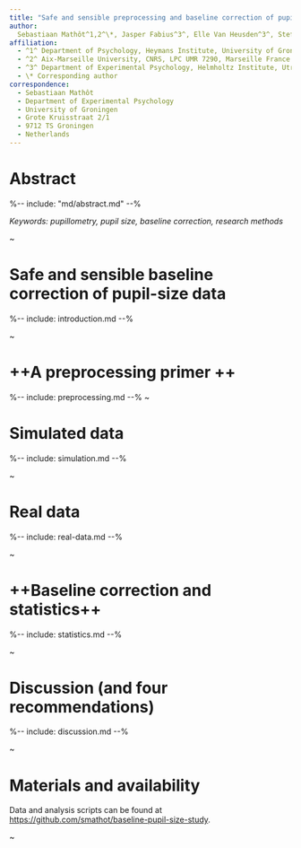 ```yaml
---
title: "Safe and sensible preprocessing and baseline correction of pupil-size data"
author:
  Sebastiaan Mathôt^1,2^\*, Jasper Fabius^3^, Elle Van Heusden^3^, Stefan Van der Stigchel^3^
affiliation:
  - ^1^ Department of Psychology, Heymans Institute, University of Groningen, Groningen, The Netherlands
  - ^2^ Aix-Marseille University, CNRS, LPC UMR 7290, Marseille France
  - ^3^ Department of Experimental Psychology, Helmholtz Institute, Utrecht University, The Netherlands
  - \* Corresponding author
correspondence:
  - Sebastiaan Mathôt
  - Department of Experimental Psychology
  - University of Groningen
  - Grote Kruisstraat 2/1
  - 9712 TS Groningen
  - Netherlands
---
```


# Abstract

%-- include: "md/abstract.md" --%

*Keywords: pupillometry, pupil size, baseline correction, research methods*

~


# Safe and sensible baseline correction of pupil-size data

%-- include: introduction.md --%

~


# ++A preprocessing primer ++

%-- include: preprocessing.md --%
~


# Simulated data

%-- include: simulation.md --%

~


# Real data

%-- include: real-data.md --%

~


# ++Baseline correction and statistics++

%-- include: statistics.md --%

~


# Discussion (and four recommendations)

%-- include: discussion.md --%

~

# Materials and availability

Data and analysis scripts can be found at <https://github.com/smathot/baseline-pupil-size-study>.

~

